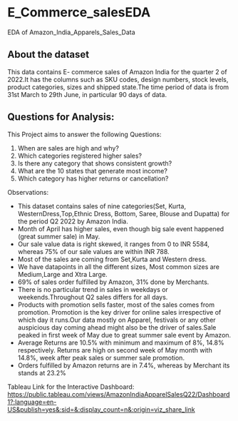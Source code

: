 # E_Commerce_salesEDA
EDA of Amazon_India_Apparels_Sales_Data
## About the dataset
This data contains E- commerce sales of Amazon India for the quarter 2 of 2022.It has the columns such as SKU codes, design numbers, stock levels, product categories, sizes and shipped state.The time period of data is from 31st March to 29th June, in particular 90 days of data.

## Questions for Analysis:

This Project aims to answer the following Questions:

1. When are sales are high and why?
2. Which categories registered higher sales?
3. Is there any category that shows consistent growth?
4. What are the 10 states that generate most income?
5. Which category has higher returns or cancellation?

Observations:
 - This dataset contains sales of nine categories(Set, Kurta, WesternDress,Top,Ethnic Dress, Bottom, Saree, Blouse and Dupatta) for the period Q2 2022 by Amazon India.
 - Month of April has higher sales, even though big sale event happened (great summer sale) in May.
 - Our sale value data is right skewed, it ranges from 0 to INR 5584, whereas 75% of our sale values are within INR 788.
 - Most of the sales are coming from Set,Kurta and Western dress.
 - We have datapoints in all the different sizes, Most common sizes are Medium,Large and Xtra Large.
 - 69% of sales order fulfilled by Amazon, 31% done by Merchants.
 - There is no particular trend in sales in weekdays or weekends.Throughout Q2 sales differs for all days.
 - Products with promotion sells faster, most of the sales comes from promotion. Promotion is the key driver for online sales irrespective of which day it runs.Our data mostly on Apparel, festivals or any other auspicious day coming ahead might also be the driver of sales.Sale peaked in first week of May due to great summer sale event by Amazon.
 - Average Returns are 10.5% with minimum and maximum of 8%, 14.8% respectively.
Returns are high on second week of May month with 14.8%, week after peak sales or summer sale promotion.
 - Orders fulfilled by Amazon returns are in 7.4%, whereas by Merchant its stands at 23.2%


Tableau Link for the Interactive Dashboard:
https://public.tableau.com/views/AmazonIndiaApparelSalesQ22/Dashboard1?:language=en-US&publish=yes&:sid=&:display_count=n&:origin=viz_share_link




